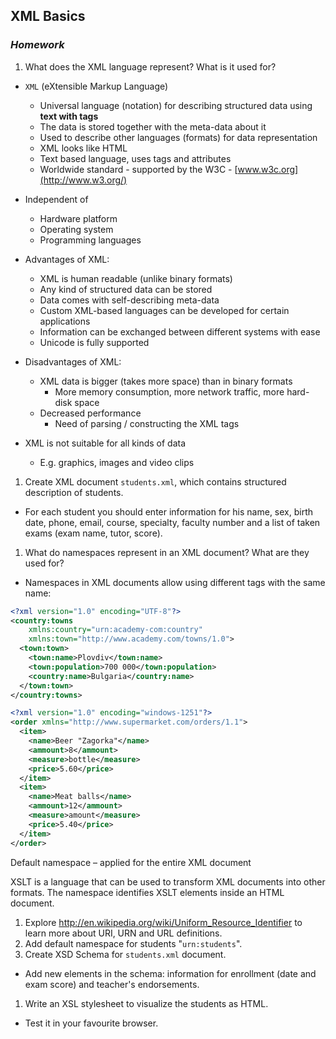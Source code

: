 ## XML Basics
### _Homework_

1.  What does the XML language represent? What is it used for? 
* `XML` (eXtensible Markup Language)
  * Universal language (notation) for describing structured data using **text with tags**
  * The data is stored together with the meta-data about it
  * Used to describe other languages (formats) for data representation
  * XML looks like HTML
  * Text based language, uses tags and attributes
  * Worldwide standard - supported by the W3C - [www.w3c.org](http://www.w3.org/)
* Independent of
  * Hardware platform
  * Operating system
  * Programming languages

* Advantages of XML:
  * XML is human readable (unlike binary formats)
  * Any kind of structured data can be stored
  * Data comes with self-describing meta-data
  * Custom XML-based languages can be developed for certain applications
  * Information can be exchanged between different systems with ease
  * Unicode is fully supported

* Disadvantages of XML:
  * XML data is bigger (takes more space) than in binary formats
    * More memory consumption, more network traffic, more hard-disk space
  * Decreased performance
    * Need of parsing / constructing the XML tags
* XML is not suitable for all kinds of data
  * E.g. graphics, images and video clips

1.  Create XML document `students.xml`, which contains structured description of students.
  * For each student you should enter information for his name, sex, birth date, phone, email, course, specialty, faculty number and a list of taken exams (exam name, tutor, score).
1.  What do namespaces represent in an XML document? What are they used for? 
* Namespaces in XML documents allow using different tags with the same name:
```xml
<?xml version="1.0" encoding="UTF-8"?>
<country:towns
    xmlns:country="urn:academy-com:country"
    xmlns:town="http://www.academy.com/towns/1.0">
  <town:town>
    <town:name>Plovdiv</town:name>
    <town:population>700 000</town:population>
    <country:name>Bulgaria</country:name>
  </town:town>
</country:towns>
```

```xml
<?xml version="1.0" encoding="windows-1251"?>
<order xmlns="http://www.supermarket.com/orders/1.1">
  <item>
    <name>Beer "Zagorka"</name>
    <ammount>8</ammount>
    <measure>bottle</measure>
    <price>5.60</price>
  </item>
  <item>
    <name>Meat balls</name>
    <ammount>12</ammount>
    <measure>amount</measure>
    <price>5.40</price>
  </item>
</order>
```
Default namespace – applied for the entire XML document

XSLT is a language that can be used to transform XML documents into other formats. The namespace identifies XSLT elements inside an HTML document.

1.  Explore http://en.wikipedia.org/wiki/Uniform_Resource_Identifier to learn more about URI, URN and URL definitions.
1.  Add default namespace for students "`urn:students`".
1.  Create XSD Schema for `students.xml` document.
  * Add new elements in the schema: information for enrollment (date and exam score) and teacher's endorsements.
1.  Write an XSL stylesheet to visualize the students as HTML.
  * Test it in your favourite browser.
